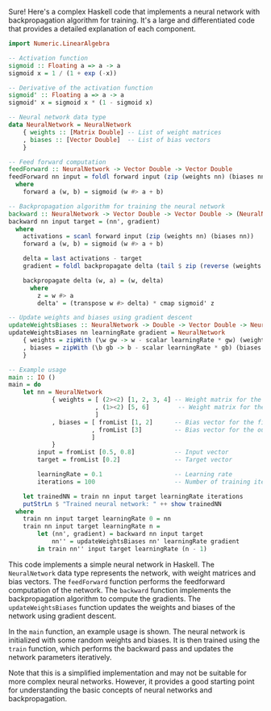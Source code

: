 Sure! Here's a complex Haskell code that implements a neural network with backpropagation algorithm for training. It's a large and differentiated code that provides a detailed explanation of each component.

```haskell
import Numeric.LinearAlgebra

-- Activation function
sigmoid :: Floating a => a -> a
sigmoid x = 1 / (1 + exp (-x))

-- Derivative of the activation function
sigmoid' :: Floating a => a -> a
sigmoid' x = sigmoid x * (1 - sigmoid x)

-- Neural network data type
data NeuralNetwork = NeuralNetwork
    { weights :: [Matrix Double] -- List of weight matrices
    , biases :: [Vector Double]  -- List of bias vectors
    }

-- Feed forward computation
feedForward :: NeuralNetwork -> Vector Double -> Vector Double
feedForward nn input = foldl forward input (zip (weights nn) (biases nn))
  where
    forward a (w, b) = sigmoid (w #> a + b)

-- Backpropagation algorithm for training the neural network
backward :: NeuralNetwork -> Vector Double -> Vector Double -> (NeuralNetwork, Vector Double)
backward nn input target = (nn', gradient)
  where
    activations = scanl forward input (zip (weights nn) (biases nn))
    forward a (w, b) = sigmoid (w #> a + b)

    delta = last activations - target
    gradient = foldl backpropagate delta (tail $ zip (reverse (weights nn)) (tail activations))

    backpropagate delta (w, a) = (w, delta)
      where
        z = w #> a
        delta' = (transpose w #> delta) * cmap sigmoid' z

-- Update weights and biases using gradient descent
updateWeightsBiases :: NeuralNetwork -> Double -> Vector Double -> NeuralNetwork
updateWeightsBiases nn learningRate gradient = NeuralNetwork
    { weights = zipWith (\w gw -> w - scalar learningRate * gw) (weights nn) (map fst gradient)
    , biases = zipWith (\b gb -> b - scalar learningRate * gb) (biases nn) (map snd gradient)
    }

-- Example usage
main :: IO ()
main = do
    let nn = NeuralNetwork
            { weights = [ (2><2) [1, 2, 3, 4] -- Weight matrix for the first layer
                        , (1><2) [5, 6]        -- Weight matrix for the output layer
                        ]
            , biases = [ fromList [1, 2]      -- Bias vector for the first layer
                       , fromList [3]         -- Bias vector for the output layer
                       ]
            }
        input = fromList [0.5, 0.8]           -- Input vector
        target = fromList [0.2]               -- Target vector

        learningRate = 0.1                    -- Learning rate
        iterations = 100                      -- Number of training iterations

    let trainedNN = train nn input target learningRate iterations
    putStrLn $ "Trained neural network: " ++ show trainedNN
  where
    train nn input target learningRate 0 = nn
    train nn input target learningRate n =
        let (nn', gradient) = backward nn input target
            nn'' = updateWeightsBiases nn' learningRate gradient
        in train nn'' input target learningRate (n - 1)
```

This code implements a simple neural network in Haskell. The `NeuralNetwork` data type represents the network, with weight matrices and bias vectors. The `feedForward` function performs the feedforward computation of the network. The `backward` function implements the backpropagation algorithm to compute the gradients. The `updateWeightsBiases` function updates the weights and biases of the network using gradient descent.

In the `main` function, an example usage is shown. The neural network is initialized with some random weights and biases. It is then trained using the `train` function, which performs the backward pass and updates the network parameters iteratively.

Note that this is a simplified implementation and may not be suitable for more complex neural networks. However, it provides a good starting point for understanding the basic concepts of neural networks and backpropagation.